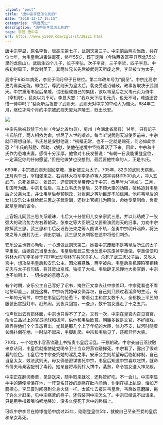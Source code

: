 ```yaml
---
layout: "post"
title: "唐中宗李显怎么死的"
date: "2018-12-17 16:15"
categories: "隋唐历史"
description: "唐中宗李显怎么死的"
tags: 李显 唐中宗
url: https://www.y5000.com/zgls/st/29221.html
---
```






唐中宗李显，原名李哲，唐高宗第七子，武则天第三子。中宗前后两次当政，共在位七年，为韦皇后进毒饼毒死，终年55岁，葬于定陵（今陕西省富平县西北7.5公里的龙泉山）。武后生四个儿子，长子李弘，次子李贤，三子李哲，四子李旦。中宗初封周王，后改封英王。其两位兄长先后被武则天所废之后，李显被立为太子。

高宗于683年病死，李显于同月甲子日继位。第二年改年号为“嗣圣”。中宗比高宗更为庸柔无能，即位后，尊武则天为皇太后。裴炎受遗诏辅政，政事皆取决于武则天。中宗重用韦皇后亲戚，试图组成自己的集团，欲以韦皇后之父韦元贞为侍中（宰相职），裴炎以为不可。李显大怒：“我以天下给韦元贞，也无不可，难道还吝惜一侍中吗？”裴炎听后报告了武则天，武则天对中宗的举动大为恼火。684年二月，继位才两个月的中宗被武则天废为庐陵王，贬出长安。

![](https://img.y5000.com/uploads/allimg/180313/8-1P3131440033X.jpg)

中宗先后被软禁于均州（今湖北省均县）、房州（今湖北省房县）14年，只有妃子韦氏陪伴，两人相依为命，尝尽了人世的艰难。每当听说武则天派使臣前来，中宗就吓得想自杀。韦氏总是安慰他说：“祸福无常，也不一定就是赐死，何必如此惊恐？”韦氏的鼓励、帮助、劝慰，使他在逆境中坚持着活了下来。因此，中宗和韦氏作为患难夫妻，感情十分深厚。他曾对韦氏发誓说：“有朝一日我能重登皇位，一定满足你的任何愿望。”但是他做梦也没想到，最后要他性命的人，正是韦氏。

699年，中宗被武则天召回京城，重新被立为太子。705年，82岁的武则天病重。正月丙午日，宰相张柬之、右羽林大将军李多祚等人突率羽林军500余人，冲入玄武门，杀死张易之、张昌宗，迫使则天皇帝传位于中宗，改年号为“神龙”。二月，复国号为唐。中宗复位后，马上立韦氏为皇后，又不顾大臣的劝阻，破格追封韦皇后之父亲为王，并让韦皇后参预朝政，对张柬之等功臣却不加信用。他将韦皇后的女儿安乐公主嫁给武三思之子武崇训，还封上官婉儿为昭仪，命她专掌制命，负责起草皇帝的诏令。

上官婉儿同武三思关系暧昧，韦后又十分信用儿女亲家武三思，并以此结成了一股强大的政治势力左右着朝政。张柬之等大臣眼见又要重演武则天的旧事，力劝中宗除掉武三思。武三思和韦后反诬告张柬之等人图谋不轨，怂勇中宗明升暗降，将张柬之等人册封为王，调出京城。武三思又派刺客在途中将他们刺杀。

安乐公主也野心勃勃，一心想做武则天第二。她要中宗废黜不是韦皇后所生的太子李重俊，由她自己当皇太女。韦皇后和武三思也怂恿中宗废掉李重俊。李重俊便和羽林大将军李多祚于707年发动羽林军共300多人，杀死了武三思父子后，又攻入宫中，想攻杀韦皇后和安乐公主。因众寡悬殊，两李被杀。韦皇后乘机诬陷宰相魏元忠与太子有勾结，将其贬出京城，独揽了大权。韦后肆无忌惮地大卖官爵，中宗也不加制止，一切按她的意愿去办。

有个时期，安乐公主自己写好了诏书，掩住正文拿去让中宗盖印，中宗竟看也不看地把印盖上。就是这样，中宗听凭她母女俩弄权，自己则只顾过着淫靡的生活。有一年的元宵节，中宗在韦皇后的怂恿下，带着公主和宫女数千人，全都换上平民的服装出宫逛灯市，赶热闹。到夜深回宫，一查点，数千宫女逃走了十之五六。

怕声张出去有损体面，中宗也只得不了了之。又有一次，中宗在皇宫内召见百官，命令三品以上的官员抛球和拔河，供他和韦后欣赏。朝臣多数是文官，不好嬉戏，直弄得他们个个丑态百出，尤其是那几个上了年纪的大臣，体力不支，拔河时随着长绳扑倒在地，一时站不起来，手脚乱爬。中宗和韦后见了，还都开怀大笑。

710年，一个地方小官燕钦融上书指责韦皇后淫乱，干预朝政。中宗亲自召燕钦融来京诘问，韦皇后就指使徒党喝令卫士当众将燕钦融摔死。中宗看了，露出了很难看的脸色。韦皇后怕中宗查究她的淫乱之事，安乐公主则希望母后临朝称制，自己当皇太女，效法武则天。母女俩便密谋害死中宗，韦皇后知道中宗喜欢吃饼，就命令情夫马秦客配制了毒药，她亲自将毒药拌入饼中，蒸熟，命令宫女送入神龙殿。

中宗正在翻阅奏章，见饼送来，随手取来就吃，还称赞好吃。不一会儿，中宗李显手中的碗便滑落在地，一阵莫名其妙的剧痛在肚内涌动，仆倒在榻上乱滚，恰如万箭攒心，李显霎时间感到全身火烧一样。太监忙去报告韦皇后，韦后故意磨蹭，拖了许久才赶来，见中宗痛苦的样子，还假装问中宗怎么了。中宗已经说不出话来，只是用手指着嘴呜咽地哭泣，没多久便死于宫中的卧榻上。

可叹中宗李显在惊悸惶恐中度过23年，刚刚登皇位5年，就被自己至亲至爱的皇后和亲女毒死。

